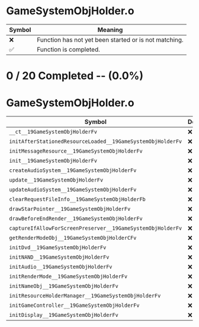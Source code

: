 # GameSystemObjHolder.o
| Symbol | Meaning 
| ------------- | ------------- 
| :x: | Function has not yet been started or is not matching. 
| :white_check_mark: | Function is completed. 


# 0 / 20 Completed -- (0.0%)
# GameSystemObjHolder.o
| Symbol | Decompiled? |
| ------------- | ------------- |
| `__ct__19GameSystemObjHolderFv` | :x: |
| `initAfterStationedResourceLoaded__19GameSystemObjHolderFv` | :x: |
| `initMessageResource__19GameSystemObjHolderFv` | :x: |
| `init__19GameSystemObjHolderFv` | :x: |
| `createAudioSystem__19GameSystemObjHolderFv` | :x: |
| `update__19GameSystemObjHolderFv` | :x: |
| `updateAudioSystem__19GameSystemObjHolderFv` | :x: |
| `clearRequestFileInfo__19GameSystemObjHolderFb` | :x: |
| `drawStarPointer__19GameSystemObjHolderFv` | :x: |
| `drawBeforeEndRender__19GameSystemObjHolderFv` | :x: |
| `captureIfAllowForScreenPreserver__19GameSystemObjHolderFv` | :x: |
| `getRenderModeObj__19GameSystemObjHolderCFv` | :x: |
| `initDvd__19GameSystemObjHolderFv` | :x: |
| `initNAND__19GameSystemObjHolderFv` | :x: |
| `initAudio__19GameSystemObjHolderFv` | :x: |
| `initRenderMode__19GameSystemObjHolderFv` | :x: |
| `initNameObj__19GameSystemObjHolderFv` | :x: |
| `initResourceHolderManager__19GameSystemObjHolderFv` | :x: |
| `initGameController__19GameSystemObjHolderFv` | :x: |
| `initDisplay__19GameSystemObjHolderFv` | :x: |
